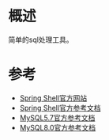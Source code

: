 # 概述

简单的sql处理工具。

# 参考

* [Spring Shell官方网站](https://spring.io/projects/spring-shell)
* [Spring Shell官方参考文档](https://docs.spring.io/spring-shell/docs/2.0.0.RELEASE/reference/htmlsingle/)
* [MySQL5.7官方参考文档](https://dev.mysql.com/doc/refman/5.7/en/)
* [MySQL8.0官方参考文档](https://dev.mysql.com/doc/refman/8.0/en/)
